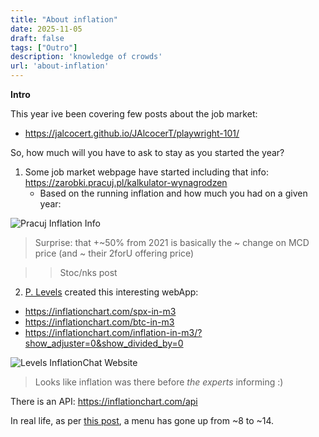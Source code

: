 ```yaml
---
title: "About inflation"
date: 2025-11-05
draft: false
tags: ["Outro"]
description: 'knowledge of crowds'
url: 'about-inflation'
---
```



**Intro**

This year ive been covering few posts about the job market:

* https://jalcocert.github.io/JAlcocerT/playwright-101/

So, how much will you have to ask to stay as you started the year?

1. Some job market webpage have started including that info: https://zarobki.pracuj.pl/kalkulator-wynagrodzen
    * Based on the running inflation and how much you had on a given year:

![Pracuj Inflation Info](/blog_img/data-experiments/pracuj-inflation.png)

> Surprise: that +~50% from 2021 is basically the ~ change on MCD price (and ~ their 2forU offering price)

> > Stoc/nks post

2. [P. Levels](https://levels.io/blog/) created this interesting webApp: 

* https://inflationchart.com/spx-in-m3
* https://inflationchart.com/btc-in-m3
* https://inflationchart.com/inflation-in-m3/?show_adjuster=0&show_divided_by=0

![Levels InflationChat Website](/blog_img/data-experiments/inflation-chart.png)

> Looks like inflation was there before *the experts* informing :)

There is an API: https://inflationchart.com/api

In real life, as per [this post](https://forocoches.com/foro/showthread.php?t=10479839), a menu has gone up from ~8 to ~14.

